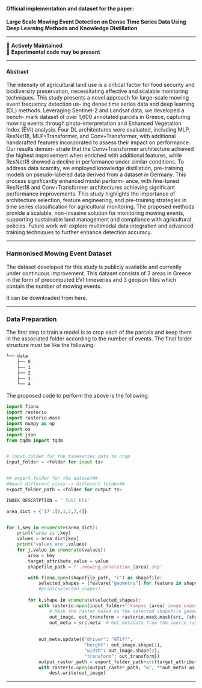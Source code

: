 #### Official implementation and dataset for the paper:
**Large Scale Mowing Event Detection on Dense Time Series Data Using Deep Learning Methods and Knowledge Distillation**

---

:rocket: **Actively Maintained**  
:test_tube: **Experimental code may be present**

---

#### Abstract
The intensity of agricultural land use is a critical factor for food security and biodiversity preservation, necessitating effective
and scalable monitoring techniques. This study presents a novel approach for large-scale mowing event frequency detection us-
ing dense time series data and deep learning (DL) methods. Leveraging Sentinel-2 and Landsat data, we developed a bench-
mark dataset of over 1,600 annotated parcels in Greece, capturing mowing events through photo-interpretation and Enhanced
Vegetation Index (EVI) analysis. Four DL architectures were evaluated, including MLP, ResNet18, MLP+Transformer, and
Conv+Transformer, with additional handcrafted features incorporated to assess their impact on performance. Our results demon-
strate that the Conv+Transformer architecture achieved the highest improvement when enriched with additional features, while
ResNet18 showed a decline in performance under similar conditions. To address data scarcity, we employed knowledge distillation,
pre-training models on pseudo-labeled data derived from a dataset in Germany. This process significantly enhanced model perform-
ance, with fine-tuned ResNet18 and Conv+Transformer architectures achieving significant performance improvements. This study
highlights the importance of architecture selection, feature engineering, and pre-training strategies in time series classification for
agricultural monitoring. The proposed methods provide a scalable, non-invasive solution for monitoring mowing events, supporting
sustainable land management and compliance with agricultural policies. Future work will explore multimodal data integration and
advanced training techniques to further enhance detection accuracy.

---

### Harmonised Mowing Event Dataset

The dataset developed for this study is publicly available and currently under continuous improvement. This dataset consists of 3 areas in Greece in the 
form of precomputed EVI timeseries and 3 geojson files which contain the number of mowing events.



It can be downloaded from here.

---
### Data Preparation
The first step to train a model is to crop each of the parcels and keep them in the associated folder according to the number 
of events. The final folder structure must be like the following:
```bash
└── data
    ├── 0
    ├── 1
    ├── 2
    ├── 3
    └── 4
```
The proposed code to perform the above is the following:

```python
import fiona
import rasterio
import rasterio.mask
import numpy as np
import os
import json
from tqdm import tqdm


# input folder for the timeseries data to crop
input_folder = <folder for input ts>


## export folder for the dataset##
##each different class--> different folder##
export_folder_path = <folder for output ts>

INDEX_DESCRTPTION = '_full_hls'

area_dict = {'17':[0,1,2,3,4]}


for i,key in enumerate(area_dict):
    print('area is',key)
    values = area_dict[key]
    print('values are',values)
    for j,value in enumerate(values):
        area = key
        target_attribute_value = value
        shapefile_path = f'./mowing_annotation_{area}.shp'

        with fiona.open(shapefile_path, "r") as shapefile:
            selected_shapes = [feature["geometry"] for feature in shapefile if feature["properties"]["count"] == target_attribute_value]
            #print(selected_shapes)
       
        for k,shape in enumerate(selected_shapes):
            with rasterio.open(input_folder+f'kampos_{area}_image_export{INDEX_DESCRTPTION}.tif') as src:
                # Mask the raster based on the selected shapefile geometries
                out_image, out_transform = rasterio.mask.mask(src, [shape], crop=True, nodata=np.nan)
                out_meta = src.meta  # Get metadata from the source raster
                
            
            out_meta.update({"driver": "GTiff",
                             "height": out_image.shape[1],
                             "width": out_image.shape[2],
                             "transform": out_transform})
            output_raster_path = export_folder_path+str(target_attribute_value)+'/'+str(i)+str(j)+str(k)+'.tif'
            with rasterio.open(output_raster_path, "w", **out_meta) as dest:
                dest.write(out_image)
```

---


